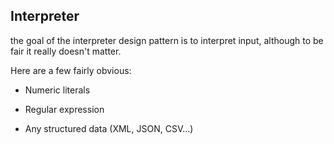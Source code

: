 ## Interpreter

the goal of the interpreter design pattern is to interpret input, although to be fair it really doesn't matter.

Here are a few fairly obvious:

- Numeric literals

- Regular expression

- Any structured data (XML, JSON, CSV...)